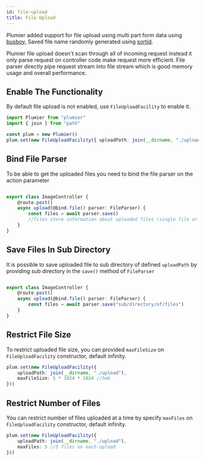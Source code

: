 ```yaml
---
id: file-upload
title: File Upload
---
```



Plumier added support for file upload using multi part form data using [busboy](https://github.com/mscdex/busboy), Saved file name randomly generated using [sortid](https://github.com/dylang/shortid).

Plumier file upload doesn't scan through all of incoming request instead it only parse request on controller code make request more efficient. File parser directly pipe request stream into file stream which is good memory usage and overall performance.

## Enable The Functionality
By default file upload is not enabled, use `FileUploadFacility` to enable it.

```typescript
import Plumier from "plumier"
import { join } from "path"

const plum = new Plumier()
plum.set(new FileUploadFacility({ uploadPath: join(__dirname, "./upload") }))
```

## Bind File Parser
To be able to get the uploaded files you need to bind the file parser on the action parameter

```typescript

export class ImageController {
    @route.post()
    async upload(@bind.file() parser: FileParser) {
        const files = await parser.save()
        //files store information about uploaded files (single file or multiple files)
    }
}
```

## Save Files In Sub Directory
It is possible to save uploaded file to sub directory of defined `uploadPath` by providing sub directory in the `save()` method of `FileParser`

```typescript

export class ImageController {
    @route.post()
    async upload(@bind.file() parser: FileParser) {
        const files = await parser.save("sub/directory/of/files")
    }
}
```

## Restrict File Size
To restrict uploaded file size, you can provided `maxFileSize` on `FileUploadFacility` constructor, default infinity.

```typescript
plum.set(new FileUploadFacility({ 
    uploadPath: join(__dirname, "./upload"), 
    maxFileSize: 5 * 1024 * 1024 //5mb
}))
```

## Restrict Number of Files
You can restrict number of files uploaded at a time by specify `maxFiles` on `FileUploadFacility` constructor, default infinity.

```typescript
plum.set(new FileUploadFacility({ 
    uploadPath: join(__dirname, "./upload"), 
    maxFiles: 5 //5 files on each upload
}))
```
